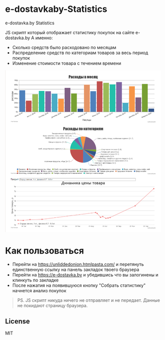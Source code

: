 # e-dostavkaby-Statistics
e-dostavka.by Statistics

JS скрипт который отображает статистику покупок на сайте e-dostavka.by
А именно:
  - Сколько средств было расходовано по месяцам
  - Распределение средств по категориам товаров за весь период покупок
  - Изменение стоимости товара с течением времени

![Статистика](https://github.com/supertoha/e-dostavkaby-Statistics/blob/master/e_dostavka.png?raw=true)

# Как пользоваться
  - Перейти на https://unliddedonion.htmlpasta.com/ и перетянуть единственную ссылку на панель закладок твоего браузера
  - Перейти на https://e-dostavka.by и убедившись что вы залогинены и клинкуть по закладке
  - После нажатия на появившуюся кнопку "Собрать статистику" начнется анализ покупок
 
> PS. JS скрипт никуда ничего не отправляет и не передает. Данные не покидают страницу браузера.
 

License
----

MIT
